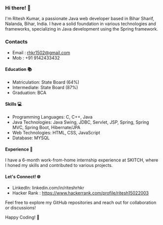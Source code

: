 ### Hi there! 👋

I'm Ritesh Kumar, a passionate Java web developer based in Bihar Sharif, Nalanda, Bihar, India. I have a solid foundation in various technologies and frameworks, specializing in Java development using the Spring framework.

### Contacts
- Email : rhkr1502@gmail.com
- Mob : +91 9142433432

#### Education 📚
- Matriculation: State Board (64%)
- Intermediate: State Board (87%)
- Graduation: BCA 

#### Skills 💻
- Programming Languages: C, C++, Java
- Java Technologies: Java Swing, JDBC, Servlet, JSP, Spring, Spring MVC, Spring Boot, Hibernate/JPA
- Web Technologies: HTML, CSS, JavaScript
- Database: MYSQL

#### Experience 🚀
I have a 6-month work-from-home internship experience at SKITCH, where I honed my skills and contributed to various projects.

#### Let's Connect! 🌐
- LinkedIn: linkedin.com/in/riteshrhkr
- Hacker Rank : https://www.hackerrank.com/profile/ritesh15022003

Feel free to explore my GitHub repositories and reach out for collaboration or discussions!

Happy Coding! 🚀
